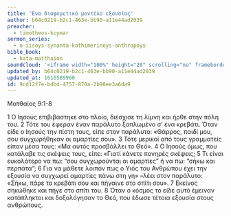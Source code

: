 ```yaml
---
title: 'Ένα διαφορετικό μοντέλο εξουσίας'
author: b64c0219-b2c1-463e-bb90-a11e44ad2039
preacher:
  - timotheos-koymar
sermon_series:
  - o-iisoys-synanta-kathimerinoys-anthropoys
bible_book:
  - kata-matthaion
soundcloud: '<iframe width="100%" height="20" scrolling="no" frameborder="no" allow="autoplay" src="https://w.soundcloud.com/player/?url=https%3A//api.soundcloud.com/tracks/728718727%3Fsecret_token%3Ds-mX8Iv&color=%23ff5500&inverse=false&auto_play=false&show_user=true"></iframe>'
updated_by: b64c0219-b2c1-463e-bb90-a11e44ad2039
updated_at: 1616589960
id: 9cd12f7e-bdbd-4757-870a-2b98ee3a6da9
---
```

Ματθαίος 9:1-8

1 Ο Ιησούς επιβιβάστηκε στο πλοίο, διέσχισε τη λίμνη και ήρθε στην πόλη του. 2 Τότε του έφεραν έναν παράλυτο ξαπλωμένο σ’ ένα κρεβάτι. Όταν είδε ο Ιησούς την πίστη τους, είπε στον παράλυτο: «Θάρρος, παιδί μου, σου συγχωρήθηκαν οι αμαρτίες σου». 3 Τότε μερικοί από τους γραμματείς είπαν μέσα τους: «Μα αυτός προσβάλλει το Θεό». 4 Ο Ιησούς όμως, που κατάλαβε τις σκέψεις τους, είπε: «Γιατί κάνετε πονηρές σκέψεις; 5 Τι είναι ευκολότερο να πω: “σου συγχωρούνται οι αμαρτίες” ή να πω: “σήκω και περπάτα”; 6 Για να μάθετε λοιπόν πως ο Υιός του Ανθρώπου έχει την εξουσία να συγχωρεί αμαρτίες πάνω στη γη» –λέει στον παράλυτο: «Σήκω, πάρε το κρεβάτι σου και πήγαινε στο σπίτι σου». 7 Εκείνος σηκώθηκε και πήγε στο σπίτι του. 8 Όταν ο κόσμος το είδε αυτό έμειναν κατάπληκτοι και δοξολόγησαν το Θεό, που έδωσε τέτοια εξουσία στους ανθρώπους.